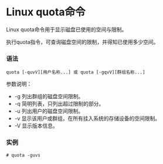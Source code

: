 # Linux quota命令

Linux quota命令用于显示磁盘已使用的空间与限制。

执行quota指令，可查询磁盘空间的限制，并得知已使用多少空间。

### 语法

    quota [-quvV][用户名称...] 或 quota [-gqvV][群组名称...]

参数说明：

- -g   列出群组的磁盘空间限制。
- -q   简明列表，只列出超过限制的部分。
- -u   列出用户的磁盘空间限制。
- -v   显示该用户或群组，在所有挂入系统的存储设备的空间限制。
- -V   显示版本信息。

### 实例

    # quota -guvs    